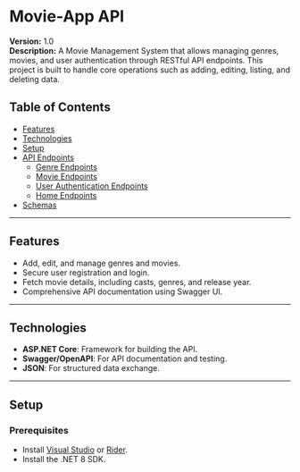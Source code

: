 # Movie-App API

**Version:** 1.0  
**Description:** A Movie Management System that allows managing genres, movies, and user authentication through RESTful API endpoints. This project is built to handle core operations such as adding, editing, listing, and deleting data.

## Table of Contents
- [Features](#features)
- [Technologies](#technologies)
- [Setup](#setup)
- [API Endpoints](#api-endpoints)
  - [Genre Endpoints](#genre-endpoints)
  - [Movie Endpoints](#movie-endpoints)
  - [User Authentication Endpoints](#user-authentication-endpoints)
  - [Home Endpoints](#home-endpoints)
- [Schemas](#schemas)

---

## Features
- Add, edit, and manage genres and movies.
- Secure user registration and login.
- Fetch movie details, including casts, genres, and release year.
- Comprehensive API documentation using Swagger UI.

---

## Technologies
- **ASP.NET Core**: Framework for building the API.
- **Swagger/OpenAPI**: For API documentation and testing.
- **JSON**: For structured data exchange.

---

## Setup

### Prerequisites
- Install [Visual Studio](https://visualstudio.microsoft.com/) or [Rider](https://www.jetbrains.com/rider/).
- Install the .NET 8 SDK.


